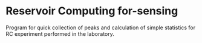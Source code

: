 # Reservoir Computing for-sensing

Program for quick collection of peaks and calculation of simple statistics for RC experiment performed in the laboratory.
